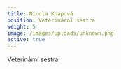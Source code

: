 ```yaml
---
title: Nicola Knapová
position: Veterinární sestra
weight: 5
image: /images/uploads/unknown.png
active: true
---
```

Veterinární sestra
